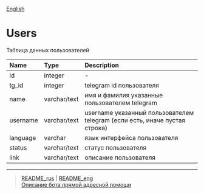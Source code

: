 [English](../../documents_eng/tables/users.md)
# Users
Таблица данных пользователей

| Name          | Type          | Description   |
|:------------- |:--------------|:--------------|
id | integer | -
tg_id | integer | telegram id пользователя
name | varchar/text | имя и фамилия указанные пользователем telegram
username | varchar/text | username указанный пользователем telegram (если есть, иначе пустая строка)
language | varchar | язык интерфейса пользователя
status | varchar/text  | статус пользователя
link | varchar/text  | описание пользователя
---
> [README_rus](../../README.md)  |  [README_eng](../../README_eng.md)  
> [Описание бота прямой адресной помощи](../index.md)
